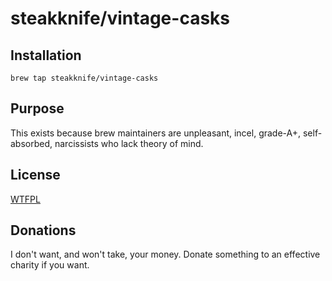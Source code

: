 # steakknife/vintage-casks

## Installation

`brew tap steakknife/vintage-casks`

## Purpose

This exists because brew maintainers are unpleasant, incel, grade-A+, self-absorbed, narcissists who lack theory of mind.

## License

[WTFPL](http://www.wtfpl.net)

## Donations

I don't want, and won't take, your money. Donate something to an effective charity if you want.
